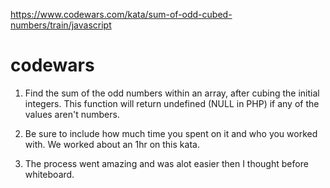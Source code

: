 https://www.codewars.com/kata/sum-of-odd-cubed-numbers/train/javascript

# codewars
1. Find the sum of the odd numbers within an array, after cubing the initial integers. This function will return undefined (NULL in PHP) if any of the values aren't numbers.


2. Be sure to include how much time you spent on it and who you worked with.
We worked about an 1hr on this kata.

3. The process went amazing and was alot easier then I thought before whiteboard. 
